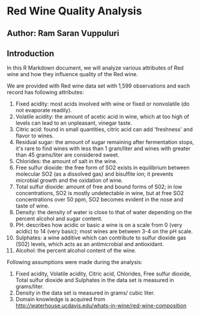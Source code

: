 # Red Wine Quality Analysis

## Author: Ram Saran Vuppuluri

## Introduction

In this R Markdown document, we will analyze various attributes of Red wine and how they influence quality of the Red wine. 

We are provided with Red wine data set with 1,599 observations and each record has following attributes:

1.	Fixed acidity: most acids involved with wine or fixed or nonvolatile (do not evaporate readily).
2.	Volatile acidity: the amount of acetic acid in wine, which at too high of levels can lead to an unpleasant, vinegar taste.
3.	Citric acid: found in small quantities, citric acid can add 'freshness' and flavor to wines.
4.	Residual sugar: the amount of sugar remaining after fermentation stops, it's rare to find wines with less than 1 gram/liter and wines with greater than 45 grams/liter are considered sweet.
5.	 Chlorides: the amount of salt in the wine.
6.	 Free sulfur dioxide: the free form of SO2 exists in equilibrium between molecular SO2 (as a dissolved gas) and bisulfite ion; it prevents microbial growth and the oxidation of wine.
7.	 Total sulfur dioxide: amount of free and bound forms of S02; in low concentrations, SO2 is mostly undetectable in wine, but at free SO2 concentrations over 50 ppm, SO2 becomes evident in the nose and taste of wine.
8.	 Density: the density of water is close to that of water depending on the percent alcohol and sugar content.
9.	 PH: describes how acidic or basic a wine is on a scale from 0 (very acidic) to 14 (very basic); most wines are between 3-4 on the pH scale.
10.	 Sulphates: a wine additive which can contribute to sulfur dioxide gas (S02) levels, which acts as an antimicrobial and antioxidant.
11.	 Alcohol: the percent alcohol content of the wine.

Following assumptions were made during the analysis:

1.	Fixed acidity, Volatile acidity, Citric acid, Chlorides, Free sulfur dioxide, Total sulfur dioxide and Sulphates in the data set is measured in grams/liter.
2.	Density in the data set is measured in grams/ cubic liter.
3.	 Domain knowledge is acquired from http://waterhouse.ucdavis.edu/whats-in-wine/red-wine-composition
